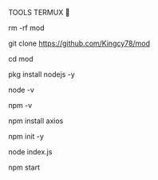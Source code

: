 TOOLS TERMUX 💃

rm -rf mod

git clone https://github.com/Kingcy78/mod

cd mod 

pkg install nodejs -y

node -v

npm -v

npm install axios


npm init -y


node index.js

npm start
